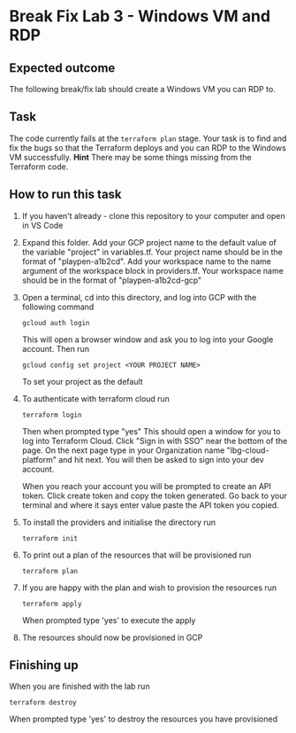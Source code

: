 # Break Fix Lab 3 - Windows VM and RDP

## Expected outcome
The following break/fix lab should create a Windows VM you can RDP to.

## Task
The code currently fails at the `terraform plan` stage. Your task is to find and fix the bugs so that the Terraform deploys and you can RDP to the Windows VM successfully.
**Hint** There may be some things missing from the Terraform code.

## How to run this task
1. If you haven't already - clone this repository to your computer and open in VS Code
2.  Expand this folder. Add your GCP project name to the default value of the variable "project" in variables.tf. Your project name should be in the format of "playpen-a1b2cd".  Add your workspace name to the name argument of the workspace block in providers.tf. Your workspace name should be in the format of "playpen-a1b2cd-gcp"
3. Open a terminal, cd into this directory, and log into GCP with the following command
   ```
   gcloud auth login
   ```
   This will open a browser window and ask you to log into your Google account. Then run
   ```
   gcloud config set project <YOUR PROJECT NAME>
   ```
   To set your project as the default

4. To authenticate with terraform cloud run
   ```
   terraform login
   ```
   Then when prompted type "yes"
   This should open a window for you to log into Terraform Cloud. Click "Sign in with SSO" near the bottom of the page. On the next page type in your Organization name "lbg-cloud-platform" and hit next. You will then be asked to sign into your dev account.

   When you reach your account you will be prompted to create an API token. Click create token and copy the token generated. Go back to your terminal and where it says enter value paste the API token you copied.
5. To install the providers and initialise the directory run
   ```
   terraform init
   ```
6. To print out a plan of the resources that will be provisioned run
   ```
   terraform plan
   ```
7. If you are happy with the plan and wish to provision the resources run
   ```
   terraform apply
   ```
   When prompted type 'yes' to execute the apply
8. The resources should now be provisioned in GCP

## Finishing up
When you are finished with the lab run
   ```
   terraform destroy
   ```
   When prompted type 'yes' to destroy the resources you have provisioned
